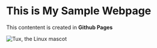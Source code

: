 # This is My Sample Webpage


This contentent is created in **Github Pages**

![Tux, the Linux mascot](/pages-demo/images/test.png)

